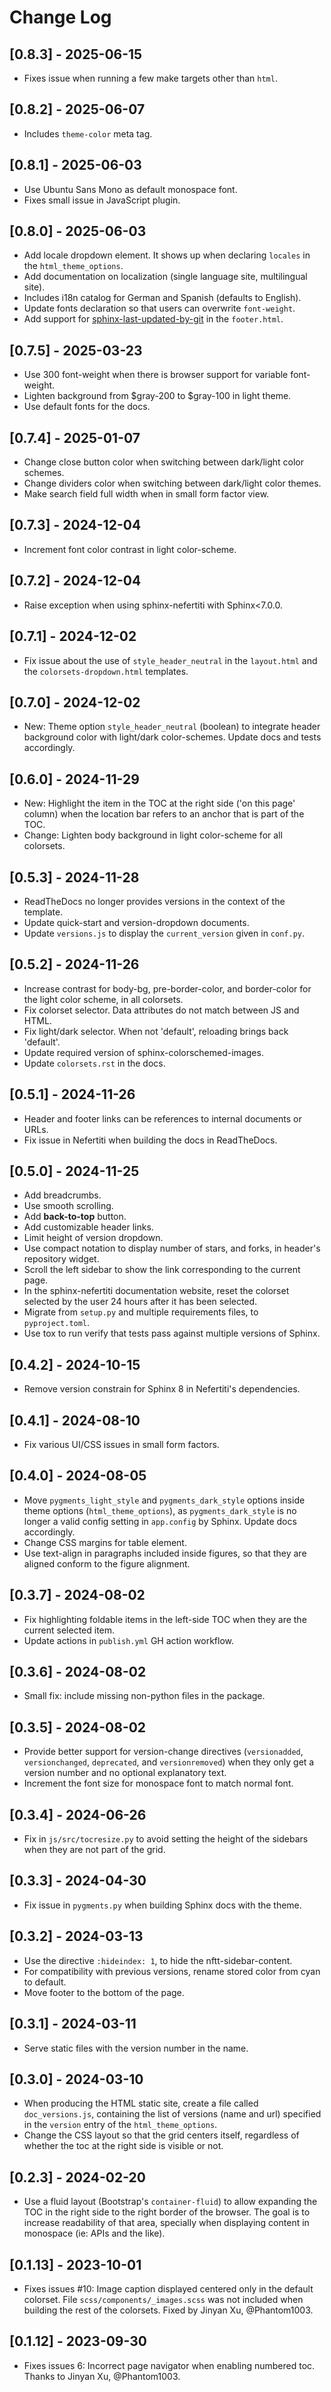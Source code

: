 # Change Log

## [0.8.3] - 2025-06-15

- Fixes issue when running a few make targets other than `html`.

## [0.8.2] - 2025-06-07

- Includes `theme-color` meta tag.

## [0.8.1] - 2025-06-03

- Use Ubuntu Sans Mono as default monospace font.
- Fixes small issue in JavaScript plugin.

## [0.8.0] - 2025-06-03

- Add locale dropdown element. It shows up when declaring ``locales`` in the ``html_theme_options``.
- Add documentation on localization (single language site, multilingual site).
- Includes i18n catalog for German and Spanish (defaults to English).
- Update fonts declaration so that users can overwrite `font-weight`.
- Add support for [sphinx-last-updated-by-git](https://pypi.org/project/sphinx-last-updated-by-git/) in the `footer.html`.

## [0.7.5] - 2025-03-23

- Use 300 font-weight when there is browser support for variable font-weight.
- Lighten background from $gray-200 to $gray-100 in light theme.
- Use default fonts for the docs.

## [0.7.4] - 2025-01-07

- Change close button color when switching between dark/light color schemes.
- Change dividers color when switching between dark/light color themes.
- Make search field full width when in small form factor view.

## [0.7.3] - 2024-12-04

- Increment font color contrast in light color-scheme.

## [0.7.2] - 2024-12-04

- Raise exception when using sphinx-nefertiti with Sphinx<7.0.0.

## [0.7.1] - 2024-12-02

- Fix issue about the use of `style_header_neutral` in the `layout.html` and the `colorsets-dropdown.html` templates.

## [0.7.0] - 2024-12-02

- New: Theme option `style_header_neutral` (boolean) to integrate header background color with light/dark color-schemes. Update docs and tests accordingly.

## [0.6.0] - 2024-11-29

- New: Highlight the item in the TOC at the right side ('on this page' column) when the location bar refers to an anchor that is part of the TOC.
- Change: Lighten body background in light color-scheme for all colorsets.

## [0.5.3] - 2024-11-28

- ReadTheDocs no longer provides versions in the context of the template.
- Update quick-start and version-dropdown documents.
- Update `versions.js` to display the `current_version` given in `conf.py`.

## [0.5.2] - 2024-11-26

- Increase contrast for body-bg, pre-border-color, and border-color for the light color scheme, in all colorsets.
- Fix colorset selector. Data attributes do not match between JS and HTML.
- Fix light/dark selector. When not 'default', reloading brings back 'default'.
- Update required version of sphinx-colorschemed-images.
- Update `colorsets.rst` in the docs.

## [0.5.1] - 2024-11-26

- Header and footer links can be references to internal documents or URLs.
- Fix issue in Nefertiti when building the docs in ReadTheDocs.

## [0.5.0] - 2024-11-25

- Add breadcrumbs.
- Use smooth scrolling.
- Add **back-to-top** button.
- Add customizable header links.
- Limit height of version dropdown.
- Use compact notation to display number of stars, and forks, in header's repository widget.
- Scroll the left sidebar to show the link corresponding to the current page.
- In the sphinx-nefertiti documentation website, reset the colorset selected by the user 24 hours after it has been selected.
- Migrate from `setup.py` and multiple requirements files, to `pyproject.toml`.
- Use tox to run verify that tests pass against multiple versions of Sphinx.

## [0.4.2] - 2024-10-15

- Remove version constrain for Sphinx 8 in Nefertiti's dependencies.

## [0.4.1] - 2024-08-10

- Fix various UI/CSS issues in small form factors.

## [0.4.0] - 2024-08-05

- Move `pygments_light_style` and `pygments_dark_style` options inside theme options (`html_theme_options`), as `pygments_dark_style` is no longer a valid config setting in `app.config` by Sphinx. Update docs accordingly.
- Change CSS margins for table element.
- Use text-align in paragraphs included inside figures, so that they are aligned conform to the figure alignment.

## [0.3.7] - 2024-08-02

- Fix highlighting foldable items in the left-side TOC when they are the current selected item.
- Update actions in `publish.yml` GH action workflow.

## [0.3.6] - 2024-08-02

- Small fix: include missing non-python files in the package.

## [0.3.5] - 2024-08-02

- Provide better support for version-change directives (`versionadded`, `versionchanged`, `deprecated`, and `versionremoved`) when they only get a version number and no optional explanatory text.
- Increment the font size for monospace font to match normal font.

## [0.3.4] - 2024-06-26

- Fix in `js/src/tocresize.py` to avoid setting the height of the sidebars when they are not part of the grid.

## [0.3.3] - 2024-04-30

- Fix issue in `pygments.py` when building Sphinx docs with the theme.

## [0.3.2] - 2024-03-13

- Use the directive `:hideindex: 1`, to hide the nftt-sidebar-content.
- For compatibility with previous versions, rename stored color from cyan to default.
- Move footer to the bottom of the page.

## [0.3.1] - 2024-03-11

- Serve static files with the version number in the name.

## [0.3.0] - 2024-03-10

- When producing the HTML static site, create a file called `doc_versions.js`, containing the list of versions (name and url) specified in the `version` entry of the `html_theme_options`.
- Change the CSS layout so that the grid centers itself, regardless of whether the toc at the right side is visible or not.

## [0.2.3] - 2024-02-20

- Use a fluid layout (Bootstrap's `container-fluid`) to allow expanding the TOC
in the right side to the right border of the browser. The goal is to increase
readability of that area, specially when displaying content in monospace (ie:
APIs and the like).

## [0.1.13] - 2023-10-01

- Fixes issues #10: Image caption displayed centered only in the default colorset. File `scss/components/_images.scss` was not included when building the rest of the colorsets. Fixed by Jinyan Xu, @Phantom1003.

## [0.1.12] - 2023-09-30

- Fixes issues 6: Incorrect page navigator when enabling numbered toc. Thanks to Jinyan Xu, @Phantom1003.
